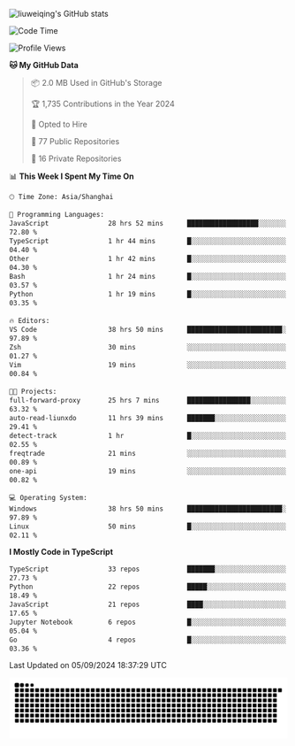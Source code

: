 ![liuweiqing's GitHub stats](https://github-readme-stats.vercel.app/api?username=14790897&show_icons=true&locale=cn&include_all_commits=true&count_private=true)

<!--START_SECTION:waka-->
![Code Time](http://img.shields.io/badge/Code%20Time-1%2C360%20hrs%2017%20mins-blue)

![Profile Views](http://img.shields.io/badge/Profile%20Views-3-blue)

**🐱 My GitHub Data** 

> 📦 2.0 MB Used in GitHub's Storage 
 > 
> 🏆 1,735 Contributions in the Year 2024
 > 
> 💼 Opted to Hire
 > 
> 📜 77 Public Repositories 
 > 
> 🔑 16 Private Repositories 
 > 
📊 **This Week I Spent My Time On** 

```text
🕑︎ Time Zone: Asia/Shanghai

💬 Programming Languages: 
JavaScript               28 hrs 52 mins      ██████████████████░░░░░░░   72.80 % 
TypeScript               1 hr 44 mins        █░░░░░░░░░░░░░░░░░░░░░░░░   04.40 % 
Other                    1 hr 42 mins        █░░░░░░░░░░░░░░░░░░░░░░░░   04.30 % 
Bash                     1 hr 24 mins        █░░░░░░░░░░░░░░░░░░░░░░░░   03.57 % 
Python                   1 hr 19 mins        █░░░░░░░░░░░░░░░░░░░░░░░░   03.35 % 

🔥 Editors: 
VS Code                  38 hrs 50 mins      ████████████████████████░   97.89 % 
Zsh                      30 mins             ░░░░░░░░░░░░░░░░░░░░░░░░░   01.27 % 
Vim                      19 mins             ░░░░░░░░░░░░░░░░░░░░░░░░░   00.84 % 

🐱‍💻 Projects: 
full-forward-proxy       25 hrs 7 mins       ████████████████░░░░░░░░░   63.32 % 
auto-read-liunxdo        11 hrs 39 mins      ███████░░░░░░░░░░░░░░░░░░   29.41 % 
detect-track             1 hr                █░░░░░░░░░░░░░░░░░░░░░░░░   02.55 % 
freqtrade                21 mins             ░░░░░░░░░░░░░░░░░░░░░░░░░   00.89 % 
one-api                  19 mins             ░░░░░░░░░░░░░░░░░░░░░░░░░   00.82 % 

💻 Operating System: 
Windows                  38 hrs 50 mins      ████████████████████████░   97.89 % 
Linux                    50 mins             █░░░░░░░░░░░░░░░░░░░░░░░░   02.11 % 
```

**I Mostly Code in TypeScript** 

```text
TypeScript               33 repos            ███████░░░░░░░░░░░░░░░░░░   27.73 % 
Python                   22 repos            █████░░░░░░░░░░░░░░░░░░░░   18.49 % 
JavaScript               21 repos            ████░░░░░░░░░░░░░░░░░░░░░   17.65 % 
Jupyter Notebook         6 repos             █░░░░░░░░░░░░░░░░░░░░░░░░   05.04 % 
Go                       4 repos             █░░░░░░░░░░░░░░░░░░░░░░░░   03.36 % 
```




 Last Updated on 05/09/2024 18:37:29 UTC
<!--END_SECTION:waka-->

<picture>
  <source media="(prefers-color-scheme: dark)" srcset="https://raw.githubusercontent.com/14790897/14790897/output/github-contribution-grid-snake-dark.svg" />
  <source media="(prefers-color-scheme: light)" srcset="https://raw.githubusercontent.com/14790897/14790897/output/github-contribution-grid-snake.svg" />
  <img alt="github-snake" src="https://raw.githubusercontent.com/14790897/14790897/output/github-contribution-grid-snake.svg" />
</picture>
